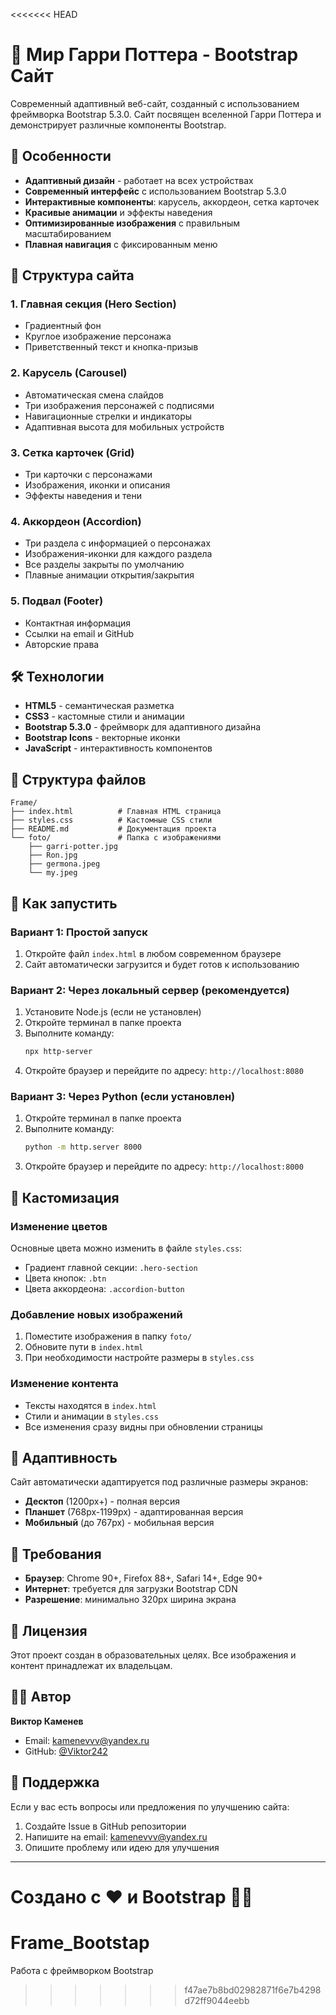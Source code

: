 <<<<<<< HEAD
# 🌟 Мир Гарри Поттера - Bootstrap Сайт

Современный адаптивный веб-сайт, созданный с использованием фреймворка Bootstrap 5.3.0. Сайт посвящен вселенной Гарри Поттера и демонстрирует различные компоненты Bootstrap.

## 🚀 Особенности

- **Адаптивный дизайн** - работает на всех устройствах
- **Современный интерфейс** с использованием Bootstrap 5.3.0
- **Интерактивные компоненты**: карусель, аккордеон, сетка карточек
- **Красивые анимации** и эффекты наведения
- **Оптимизированные изображения** с правильным масштабированием
- **Плавная навигация** с фиксированным меню

## 📱 Структура сайта

### 1. **Главная секция (Hero Section)**
- Градиентный фон
- Круглое изображение персонажа
- Приветственный текст и кнопка-призыв

### 2. **Карусель (Carousel)**
- Автоматическая смена слайдов
- Три изображения персонажей с подписями
- Навигационные стрелки и индикаторы
- Адаптивная высота для мобильных устройств

### 3. **Сетка карточек (Grid)**
- Три карточки с персонажами
- Изображения, иконки и описания
- Эффекты наведения и тени

### 4. **Аккордеон (Accordion)**
- Три раздела с информацией о персонажах
- Изображения-иконки для каждого раздела
- Все разделы закрыты по умолчанию
- Плавные анимации открытия/закрытия

### 5. **Подвал (Footer)**
- Контактная информация
- Ссылки на email и GitHub
- Авторские права

## 🛠️ Технологии

- **HTML5** - семантическая разметка
- **CSS3** - кастомные стили и анимации
- **Bootstrap 5.3.0** - фреймворк для адаптивного дизайна
- **Bootstrap Icons** - векторные иконки
- **JavaScript** - интерактивность компонентов

## 📁 Структура файлов

```
Frame/
├── index.html          # Главная HTML страница
├── styles.css          # Кастомные CSS стили
├── README.md           # Документация проекта
└── foto/               # Папка с изображениями
    ├── garri-potter.jpg
    ├── Ron.jpg
    ├── germona.jpeg
    └── my.jpeg
```

## 🚀 Как запустить

### Вариант 1: Простой запуск
1. Откройте файл `index.html` в любом современном браузере
2. Сайт автоматически загрузится и будет готов к использованию

### Вариант 2: Через локальный сервер (рекомендуется)
1. Установите Node.js (если не установлен)
2. Откройте терминал в папке проекта
3. Выполните команду:
   ```bash
   npx http-server
   ```
4. Откройте браузер и перейдите по адресу: `http://localhost:8080`

### Вариант 3: Через Python (если установлен)
1. Откройте терминал в папке проекта
2. Выполните команду:
   ```bash
   python -m http.server 8000
   ```
3. Откройте браузер и перейдите по адресу: `http://localhost:8000`

## 🎨 Кастомизация

### Изменение цветов
Основные цвета можно изменить в файле `styles.css`:
- Градиент главной секции: `.hero-section`
- Цвета кнопок: `.btn`
- Цвета аккордеона: `.accordion-button`

### Добавление новых изображений
1. Поместите изображения в папку `foto/`
2. Обновите пути в `index.html`
3. При необходимости настройте размеры в `styles.css`

### Изменение контента
- Тексты находятся в `index.html`
- Стили и анимации в `styles.css`
- Все изменения сразу видны при обновлении страницы

## 📱 Адаптивность

Сайт автоматически адаптируется под различные размеры экранов:
- **Десктоп** (1200px+) - полная версия
- **Планшет** (768px-1199px) - адаптированная версия
- **Мобильный** (до 767px) - мобильная версия

## 🔧 Требования

- **Браузер**: Chrome 90+, Firefox 88+, Safari 14+, Edge 90+
- **Интернет**: требуется для загрузки Bootstrap CDN
- **Разрешение**: минимально 320px ширина экрана

## 📝 Лицензия

Этот проект создан в образовательных целях. Все изображения и контент принадлежат их владельцам.

## 👨‍💻 Автор

**Виктор Каменев**
- Email: kamenevvv@yandex.ru
- GitHub: [@Viktor242](https://github.com/Viktor242)

## 🤝 Поддержка

Если у вас есть вопросы или предложения по улучшению сайта:
1. Создайте Issue в GitHub репозитории
2. Напишите на email: kamenevvv@yandex.ru
3. Опишите проблему или идею для улучшения

---

**Создано с ❤️ и Bootstrap** 🚀✨
=======
# Frame_Bootstap
Работа с фреймворком Bootstrap
>>>>>>> f47ae7b8bd02982871f6e7b4298d72ff9044eebb
